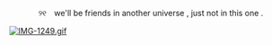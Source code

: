 <p align="center">
୨୧　we'll be friends in another universe , just not in this one .
  
[![IMG-1249.gif](https://i.postimg.cc/MpGF43ch/IMG-1249.gif)](https://postimg.cc/WhQ8qnwn)
